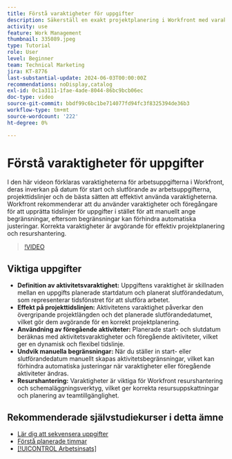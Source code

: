 ```yaml
---
title: Förstå varaktigheter för uppgifter
description: Säkerställ en exakt projektplanering i Workfront med varaktiga arbetsuppgifter som påverkar tidslinjerna, utnyttja föregångare för flexibilitet, undvika manuella begränsningar samt optimera resurshantering och schemaläggning.
activity: use
feature: Work Management
thumbnail: 335089.jpeg
type: Tutorial
role: User
level: Beginner
team: Technical Marketing
jira: KT-8776
last-substantial-update: 2024-06-03T00:00:00Z
recommendations: noDisplay,catalog
exl-id: 0c1a3111-1fae-4ade-8044-86bc9bcb06ec
doc-type: video
source-git-commit: bbdf99c6bc1be714077fd94fc3f8325394de36b3
workflow-type: tm+mt
source-wordcount: '222'
ht-degree: 0%

---
```


# Förstå varaktigheter för uppgifter

I den här videon förklaras varaktigheterna för arbetsuppgifterna i Workfront, deras inverkan på datum för start och slutförande av arbetsuppgifterna, projekttidslinjer och de bästa sätten att effektivt använda varaktigheterna.
Workfront rekommenderar att du använder varaktigheter och föregångare för att upprätta tidslinjer för uppgifter i stället för att manuellt ange begränsningar, eftersom begränsningar kan förhindra automatiska justeringar.
&#x200B;Korrekta varaktigheter är avgörande för effektiv projektplanering och resurshantering.


>[!VIDEO](https://video.tv.adobe.com/v/3449347/?quality=12&learn=on&enablevpops=1&captions=swe)

## Viktiga uppgifter

* **Definition av aktivitetsvaraktighet:** Uppgiftens varaktighet är skillnaden mellan en uppgifts planerade startdatum och planerat slutförandedatum, som representerar tidsfönstret för att slutföra arbetet. &#x200B;
* **Effekt på projekttidslinjen:** Aktivitetens varaktighet påverkar den övergripande projektlängden och det planerade slutförandedatumet, vilket gör dem avgörande för en korrekt projektplanering. &#x200B;
* **Användning av föregående aktiviteter:** Planerade start- och slutdatum beräknas med aktivitetsvaraktigheter och föregående aktiviteter, vilket ger en dynamisk och flexibel tidslinje. &#x200B;
* **Undvik manuella begränsningar:** När du ställer in start- eller slutförandedatum manuellt skapas aktivitetsbegränsningar, vilket kan förhindra automatiska justeringar när varaktigheter eller föregående aktiviteter ändras. &#x200B;
* **Resurshantering:** Varaktigheter är viktiga för Workfront resurshantering och schemaläggningsverktyg, vilket ger korrekta resursuppskattningar och planering av teamtillgänglighet. &#x200B;


## Rekommenderade självstudiekurser i detta ämne

* [Lär dig att sekvensera uppgifter](/help/manage-work/tasks/learn-to-sequence-tasks.md)
* [Förstå planerade timmar](/help/manage-work/tasks/understand-planned-hours.md)
* [[!UICONTROL Arbetsinsats]](/help/manage-work/tasks/understand-work-effort.md)

